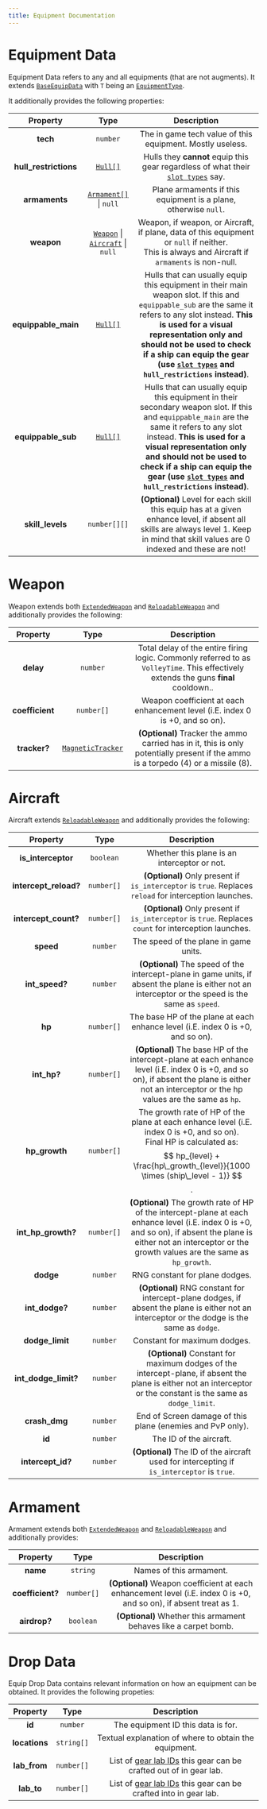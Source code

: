 ```yaml
---
title: Equipment Documentation
---
```


# Equipment Data

Equipment Data refers to any and all equipments (that are not augments). It
extends [`BaseEquipData`](../index.md#base-equipment-data) with `T` being
an [`EquipmentType`](../../common.md#equipment-type).

It additionally provides the following properties:

|       Property        |                           Type                           |                                                                                                                                                                           Description                                                                                                                                                                           |
| :-------------------: | :------------------------------------------------------: | :-------------------------------------------------------------------------------------------------------------------------------------------------------------------------------------------------------------------------------------------------------------------------------------------------------------------------------------------------------------: |
|       **tech**        |                         `number`                         |                                                                                                                                                    The in game tech value of this equipment. Mostly useless.                                                                                                                                                    |
| **hull_restrictions** |             [`Hull[]`](../../common.md#hull)             |                                                                                                                     Hulls they **cannot** equip this gear regardless of what their [`slot types`](../../ships/index.md#ship-slot-data) say.                                                                                                                     |
|     **armaments**     |           [`Armament[]`](#armament) \| `null`            |                                                                                                                                                 Plane armaments if this equipment is a plane, otherwise `null`.                                                                                                                                                 |
|      **weapon**       | [`Weapon`](#weapon) \| [`Aircraft`](#aircraft) \| `null` |                                                                                                        Weapon, if weapon, or Aircraft, if plane, data of this equipment or `null` if neither.<br>This is always and Aircraft if `armaments` is non-null.                                                                                                        |
|  **equippable_main**  |             [`Hull[]`](../../common.md#hull)             |    Hulls that can usually equip this equipment in their main weapon slot. If this and `equippable_sub` are the same it refers to any slot instead. **This is used for a visual representation only and should not be used to check if a ship can equip the gear (use [`slot types`](../../ships/index.md#ship-slot-data) and `hull_restrictions` instead)**.    |
|  **equippable_sub**   |             [`Hull[]`](../../common.md#hull)             | Hulls that can usually equip this equipment in their secondary weapon slot. If this and `equippable_main` are the same it refers to any slot instead. **This is used for a visual representation only and should not be used to check if a ship can equip the gear (use [`slot types`](../../ships/index.md#ship-slot-data) and `hull_restrictions` instead)**. |
|   **skill_levels**    |                       `number[][]`                       |                                                                                      **(Optional)** Level for each skill this equip has at a given enhance level, if absent all skills are always level 1. Keep in mind that skill values are 0 indexed and these are not!                                                                                      |

# Weapon

Weapon extends both [`ExtendedWeapon`](../index.md#extended-weapon)
and [`ReloadableWeapon`](../index.md#reloadable-weapon) and additionally provides the following:

|    Property     |                         Type                          |                                                             Description                                                              |
| :-------------: | :---------------------------------------------------: | :----------------------------------------------------------------------------------------------------------------------------------: |
|    **delay**    |                       `number`                        | Total delay of the entire firing logic. Commonly referred to as `VolleyTime`. This effectively extends the guns **final** cooldown.. |
| **coefficient** |                      `number[]`                       |                            Weapon coefficient at each enhancement level (i.E. index 0 is +0, and so on).                             |
|  **tracker?**   | [`MagneticTracker`](../../common.md#magnetic-tracker) |  **(Optional)** Tracker the ammo carried has in it, this is only potentially present if the ammo is a torpedo (4) or a missile (8).  |

# Aircraft

Aircraft extends [`ReloadableWeapon`](../index.md#reloadable-weapon) and additionally provides the
following:

|       Property        |    Type    |                                                                                                      Description                                                                                                      |
| :-------------------: | :--------: | :-------------------------------------------------------------------------------------------------------------------------------------------------------------------------------------------------------------------: |
|  **is_interceptor**   | `boolean`  |                                                                                     Whether this plane is an interceptor or not.                                                                                      |
| **intercept_reload?** | `number[]` |                                                        **(Optional)** Only present if `is_interceptor` is `true`. Replaces `reload` for interception launches.                                                        |
| **intercept_count?**  | `number[]` |                                                        **(Optional)** Only present if `is_interceptor` is `true`. Replaces `count` for interception launches.                                                         |
|       **speed**       |  `number`  |                                                                                         The speed of the plane in game units.                                                                                         |
|    **int_speed?**     |  `number`  |                                 **(Optional)** The speed of the intercept-plane in game units, if absent the plane is either not an interceptor or the speed is the same as `speed`.                                  |
|        **hp**         | `number[]` |                                                                    The base HP of the plane at each enhance level (i.E. index 0 is +0, and so on).                                                                    |
|      **int_hp?**      | `number[]` |           **(Optional)** The base HP of the intercept-plane at each enhance level (i.E. index 0 is +0, and so on), if absent the plane is either not an interceptor or the hp values are the same as `hp`.            |
|     **hp_growth**     | `number[]` |         The growth rate of HP of the plane at each enhance level (i.E. index 0 is +0, and so on).<br>Final HP is calculated as: $$ hp_{level} + \frac{hp\_growth_{level}}{1000 \times (ship\_level - 1)} $$.          |
|  **int_hp_growth?**   | `number[]` | **(Optional)** The growth rate of HP of the intercept-plane at each enhance level (i.E. index 0 is +0, and so on), if absent the plane is either not an interceptor or the growth values are the same as `hp_growth`. |
|       **dodge**       |  `number`  |                                                                                            RNG constant for plane dodges.                                                                                             |
|    **int_dodge?**     |  `number`  |                                     **(Optional)** RNG constant for intercept-plane dodges, if absent the plane is either not an interceptor or the dodge is the same as `dodge`.                                     |
|    **dodge_limit**    |  `number`  |                                                                                             Constant for maximum dodges.                                                                                              |
| **int_dodge_limit?**  |  `number`  |                           **(Optional)** Constant for maximum dodges of the intercept-plane, if absent the plane is either not an interceptor or the constant is the same as `dodge_limit`.                           |
|     **crash_dmg**     |  `number`  |                                                                              End of Screen damage of this plane (enemies and PvP only).                                                                               |
|        **id**         |  `number`  |                                                                                                The ID of the aircraft.                                                                                                |
|   **intercept_id?**   |  `number`  |                                                              **(Optional)** The ID of the aircraft used for intercepting if `is_interceptor` is `true`.                                                               |

# Armament

Armament extends both [`ExtendedWeapon`](../index.md#extended-weapon)
and [`ReloadableWeapon`](../index.md#reloadable-weapon) and additionally provides:

|     Property     |    Type    |                                                    Description                                                     |
| :--------------: | :--------: | :----------------------------------------------------------------------------------------------------------------: |
|     **name**     |  `string`  |                                              Names of this armament.                                               |
| **coefficient?** | `number[]` | **(Optional)** Weapon coefficient at each enhancement level (i.E. index 0 is +0, and so on), if absent treat as 1. |
|   **airdrop?**   | `boolean`  |                          **(Optional)** Whether this armament behaves like a carpet bomb.                          |


# Drop Data

Equip Drop Data contains relevant information on how an equipment can be obtained. It provides the
following propeties:

|   Property    |    Type    |                                                               Description                                                                |
| :-----------: | :--------: | :--------------------------------------------------------------------------------------------------------------------------------------: |
|    **id**     |  `number`  |                                                    The equipment ID this data is for.                                                    |
| **locations** | `string[]` |                                          Textual explanation of where to obtain the equipment.                                           |
| **lab_from**  | `number[]` | List of [gear lab IDs](https://github.com/MrLar/AzurLaneData/tree/main/data/#gear_lab.json) this gear can be crafted out of in gear lab. |
|  **lab_to**   | `number[]` |  List of [gear lab IDs](https://github.com/MrLar/AzurLaneData/tree/main/data/#gear_lab.json) this gear can be crafted into in gear lab.  |